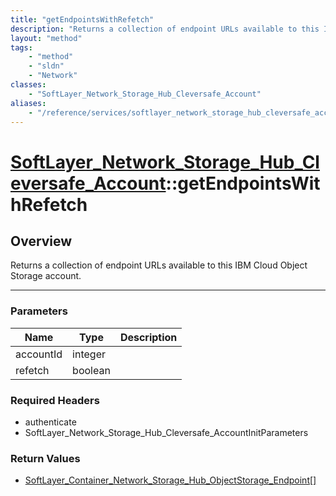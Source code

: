 ```yaml
---
title: "getEndpointsWithRefetch"
description: "Returns a collection of endpoint URLs available to this IBM Cloud Object Storage account."
layout: "method"
tags:
    - "method"
    - "sldn"
    - "Network"
classes:
    - "SoftLayer_Network_Storage_Hub_Cleversafe_Account"
aliases:
    - "/reference/services/softlayer_network_storage_hub_cleversafe_account/getEndpointsWithRefetch"
---
```

# [SoftLayer_Network_Storage_Hub_Cleversafe_Account](/reference/services/SoftLayer_Network_Storage_Hub_Cleversafe_Account)::getEndpointsWithRefetch





## Overview 
Returns a collection of endpoint URLs available to this IBM Cloud Object Storage account. 

-----

### Parameters 
|Name | Type | Description |
| --- | --- | --- |
|accountId| integer| |
|refetch| boolean| |


### Required Headers
* authenticate
* SoftLayer_Network_Storage_Hub_Cleversafe_AccountInitParameters


### Return Values
* <a href='/reference/datatypes/SoftLayer_Container_Network_Storage_Hub_ObjectStorage_Endpoint'>SoftLayer_Container_Network_Storage_Hub_ObjectStorage_Endpoint[] </a>




